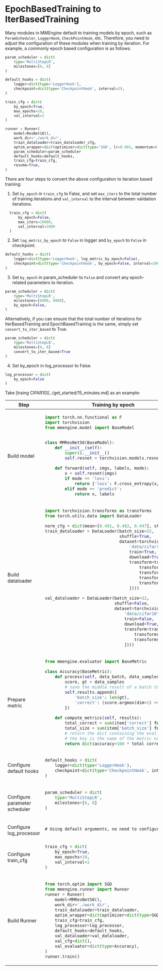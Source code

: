 # EpochBasedTraining to IterBasedTraining

Many modules in MMEngine default to training models by epoch, such as `ParamScheduler`, `LoggerHook`, `CheckPointHook`, etc. Therefore, you need to adjust the configuration of these modules when training by iteration. For example, a commonly epoch based configuration is as follows:

```python
param_scheduler = dict(
    type='MultiStepLR',
    milestones=[6, 8]
)

default_hooks = dict(
    logger=dict(type='LoggerHook'),
    checkpoint=dict(type='CheckpointHook', interval=2),
)

train_cfg = dict(
    by_epoch=True,
    max_epochs=10,
    val_interval=2
)

runner = Runner(
    model=ResNet18(),
    work_dir='./work_dir',
    train_dataloader=train_dataloader_cfg,
    optim_wrapper=dict(optimizer=dict(type='SGD', lr=0.001, momentum=0.9)),
    param_scheduler=param_scheduler
    default_hooks=default_hooks,
    train_cfg=train_cfg,
    resume=True,
)
```

There are four steps to convert the above configuration to iteration based training:

1. Set `by_epoch` in `train_cfg` to False, and set `max_iters` to the total number of training iterations and `val_interval` to the interval between validation iterations.

```python
  train_cfg = dict(
      by_epoch=False,
      max_iters=10000,
      val_interval=2000
  )
```

2. Set `log_metric_by_epoch` to `False` in logger and `by_epoch` to `False` in checkpoint.

```python
default_hooks = dict(
    logger=dict(type='LoggerHook', log_metric_by_epoch=False),
    checkpoint=dict(type='CheckpointHook', by_epoch=False, interval=2000),
)
```

3. Set `by_epoch` in param_scheduler to `False` and convert any epoch-related parameters to iteration.

```python
param_scheduler = dict(
    type='MultiStepLR',
    milestones=[6000, 8000],
    by_epoch=False,
)
```

Alternatively, if you can ensure that the total number of iterations for IterBasedTraining and EpochBasedTraining is the same, simply set `convert_to_iter_based` to True.

```python
param_scheduler = dict(
    type='MultiStepLR',
    milestones=[6, 8]
    convert_to_iter_based=True
)
```

4. Set by_epoch in log_processor to False.

```python
log_processor = dict(
    by_epoch=False
)
```

Take \[traing CIFAR10\]\[../get_started/15_minutes.md\] as an example:

<table class="docutils">
<thead>
  <tr>
    <th>Step</th>
    <th>Training by epoch</th>
    <th>Training by iteration</th>
<tbody>
<tr>
  <td>Build model</td>
  <td valign="top" class='two-column-table-wrapper' width="50%" colspan="2"><div style="overflow-x: auto">

```python
import torch.nn.functional as F
import torchvision
from mmengine.model import BaseModel


class MMResNet50(BaseModel):
    def __init__(self):
        super().__init__()
        self.resnet = torchvision.models.resnet50()

    def forward(self, imgs, labels, mode):
        x = self.resnet(imgs)
        if mode == 'loss':
            return {'loss': F.cross_entropy(x, labels)}
        elif mode == 'predict':
            return x, labels
```

</div>
  </td>
</tr>

<tr>
  <td>Build dataloader</td>

<td valign="top" class='two-column-table-wrapper' width="50%" colspan="2">
  <div style="overflow-x: auto">

```python
import torchvision.transforms as transforms
from torch.utils.data import DataLoader

norm_cfg = dict(mean=[0.491, 0.482, 0.447], std=[0.202, 0.199, 0.201])
train_dataloader = DataLoader(batch_size=32,
                              shuffle=True,
                              dataset=torchvision.datasets.CIFAR10(
                                  'data/cifar10',
                                  train=True,
                                  download=True,
                                  transform=transforms.Compose([
                                      transforms.RandomCrop(32, padding=4),
                                      transforms.RandomHorizontalFlip(),
                                      transforms.ToTensor(),
                                      transforms.Normalize(**norm_cfg)
                                  ])))

val_dataloader = DataLoader(batch_size=32,
                            shuffle=False,
                            dataset=torchvision.datasets.CIFAR10(
                                'data/cifar10',
                                train=False,
                                download=True,
                                transform=transforms.Compose([
                                    transforms.ToTensor(),
                                    transforms.Normalize(**norm_cfg)
                                ])))
```

</div>
  </td>
</tr>

<tr>
  <td>Prepare metric</td>
  <td valign="top" class='two-column-table-wrapper' width="50%" colspan="2">
  <div style="overflow-x: auto">

```python
from mmengine.evaluator import BaseMetric

class Accuracy(BaseMetric):
    def process(self, data_batch, data_samples):
        score, gt = data_samples
        # save the middle result of a batch to `self.results`
        self.results.append({
            'batch_size': len(gt),
            'correct': (score.argmax(dim=1) == gt).sum().cpu(),
        })

    def compute_metrics(self, results):
        total_correct = sum(item['correct'] for item in results)
        total_size = sum(item['batch_size'] for item in results)
        # return the dict containing the eval results
        # the key is the name of the metric name
        return dict(accuracy=100 * total_correct / total_size)
```

</div>
  </td>
  </tr>

<tr>
  <td>Configure default hooks</td>
  <td valign="top" class='two-column-table-wrapper' width="50%" colspan="1">
  <div style="overflow-x: auto">

```python
default_hooks = dict(
    logger=dict(type='LoggerHook'),
    checkpoint=dict(type='CheckpointHook', interval=2),
)
```

</div>
  </td>

<td valign="top" class='two-column-table-wrapper' width="50%" colspan="1">
  <div style="overflow-x: auto">

```python
default_hooks = dict(
    logger=dict(type='LoggerHook', log_metric_by_epoch=False),
    checkpoint=dict(type='CheckpointHook', by_epoch=False, interval=2000),
)
```

</div>
  </td>
</tr>

<tr>
  <td>Configure parameter scheduler</td>
  <td valign="top" class='two-column-table-wrapper' width="50%" colspan="1">
  <div style="overflow-x: auto">

```python
param_scheduler = dict(
    type='MultiStepLR',
    milestones=[6, 8]
)
```

</div>
  </td>

<td valign="top" class='two-column-table-wrapper' width="50%" colspan="1">
  <div style="overflow-x: auto">

```python
param_scheduler = dict(
    type='MultiStepLR',
    milestones=[6000, 8000],
    by_epoch=False,
)
```

</div>
  </td>
</tr>

<tr>
  <td>Configure log_processor</td>
  <td valign="top" class='two-column-table-wrapper' width="50%" colspan="1">
  <div style="overflow-x: auto">

```
# Using default arguments, no need to configure
```

</div>
  </td>

<td valign="top" class='two-column-table-wrapper' width="50%" colspan="1">
  <div style="overflow-x: auto">

```python
log_processor = dict(by_epoch=False)
```

</div>
  </td>
</tr>

<tr>
  <td>Configure train_cfg</td>
  <td valign="top" class='two-column-table-wrapper' width="50%" colspan="1">
  <div style="overflow-x: auto">

```python
train_cfg = dict(
    by_epoch=True,
    max_epochs=10,
    val_interval=2
)
```

</div>
  </td>

<td valign="top" class='two-column-table-wrapper' width="50%" colspan="1">
  <div style="overflow-x: auto">

```python
train_cfg = dict(
    by_epoch=False,
    max_iters=10000,
    val_interval=2000
)
```

</div>
  </td>
</tr>

<tr>
  <td>Build Runner</td>
  <td valign="top" class='two-column-table-wrapper' width="50%" colspan="2">
  <div style="overflow-x: auto">

```python
from torch.optim import SGD
from mmengine.runner import Runner
runner = Runner(
    model=MMResNet50(),
    work_dir='./work_dir',
    train_dataloader=train_dataloader,
    optim_wrapper=dict(optimizer=dict(type=SGD, lr=0.001, momentum=0.9)),
    train_cfg=train_cfg,
    log_processor=log_processor,
    default_hooks=default_hooks,
    val_dataloader=val_dataloader,
    val_cfg=dict(),
    val_evaluator=dict(type=Accuracy),
)
runner.train()
```

</div>
  </td>
</tr>

</thead>
</table>
